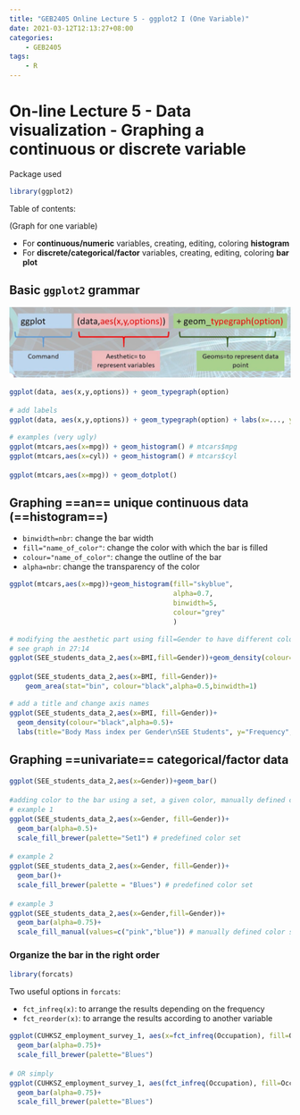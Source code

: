```yaml
---
title: "GEB2405 Online Lecture 5 - ggplot2 I (One Variable)"
date: 2021-03-12T12:13:27+08:00
categories:
    - GEB2405
tags:
    - R
---
```


# On-line Lecture 5 - Data visualization - Graphing a continuous or discrete variable

 Package used

```R
library(ggplot2)
```

Table of contents:

(Graph for one variable)

* For **continuous/numeric** variables, creating, editing, coloring **histogram**
* For **discrete/categorical/factor** variables, creating, editing, coloring **bar plot**



## Basic `ggplot2` grammar

![](img_1.png)

```R
ggplot(data, aes(x,y,options)) + geom_typegraph(option)

# add labels
ggplot(data, aes(x,y,options)) + geom_typegraph(option) + labs(x=..., y=..., title=...)
```

```R
# examples (very ugly)
ggplot(mtcars,aes(x=mpg)) + geom_histogram() # mtcars$mpg
ggplot(mtcars,aes(x=cyl)) + geom_histogram() # mtcars$cyl

ggplot(mtcars,aes(x=mpg)) + geom_dotplot()
```



## Graphing ==an== unique continuous data (==histogram==)

* `binwidth=nbr`: change the bar width
* `fill="name_of_color"`: change the color with which the bar is filled
* `colour="name_of_color"`: change the outline of the bar
* `alpha=nbr`: change the transparency of the color

```R
ggplot(mtcars,aes(x=mpg))+geom_histogram(fill="skyblue",
                                         alpha=0.7,
                                         binwidth=5,
                                         colour="grey"
                                         )
```

```R
# modifying the aesthetic part using fill=Gender to have different colors
# see graph in 27:14
ggplot(SEE_students_data_2,aes(x=BMI,fill=Gender))+geom_density(colour="black",alpha=0.5)

ggplot(SEE_students_data_2,aes(x=BMI, fill=Gender))+
	geom_area(stat="bin", colour="black",alpha=0.5,binwidth=1)
```

```R
# add a title and change axis names
ggplot(SEE_students_data_2,aes(x=BMI, fill=Gender))+
  geom_density(colour="black",alpha=0.5)+
  labs(title="Body Mass index per Gender\nSEE Students", y="Frequency",x="Body Mass Index")
```



## Graphing ==univariate== categorical/factor data

```R
ggplot(SEE_students_data_2,aes(x=Gender))+geom_bar()

#adding color to the bar using a set, a given color, manually defined colors
# example 1
ggplot(SEE_students_data_2,aes(x=Gender, fill=Gender))+
  geom_bar(alpha=0.5)+
  scale_fill_brewer(palette="Set1") # predefined color set

# example 2
ggplot(SEE_students_data_2,aes(x=Gender, fill=Gender))+
  geom_bar()+
  scale_fill_brewer(palette = "Blues") # predefined color set

# example 3
ggplot(SEE_students_data_2,aes(x=Gender,fill=Gender))+
  geom_bar(alpha=0.75)+
  scale_fill_manual(values=c("pink","blue")) # manually defined color set
```



### Organize the bar in the right order

```R
library(forcats)
```

Two useful options in `forcats`:

* `fct_infreq(x)`:  to arrange the results depending on the frequency
* `fct_reorder(x)`: to arrange the results according to another variable

```R
ggplot(CUHKSZ_employment_survey_1, aes(x=fct_infreq(Occupation), fill=Occupation))+
  geom_bar(alpha=0.75)+
  scale_fill_brewer(palette="Blues")

# OR simply
ggplot(CUHKSZ_employment_survey_1, aes(fct_infreq(Occupation), fill=Occupation))+
  geom_bar(alpha=0.75)+
  scale_fill_brewer(palette="Blues")
```

